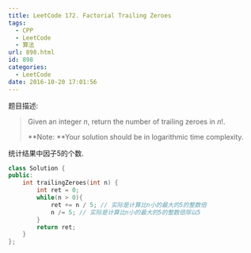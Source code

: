 ```yaml
---
title: LeetCode 172. Factorial Trailing Zeroes
tags:
  - CPP
  - LeetCode
  - 算法
url: 898.html
id: 898
categories:
  - LeetCode
date: 2016-10-20 17:01:56
---
```

题目描述:

> Given an integer *n*, return the number of trailing zeroes in *n*!.
>
> **Note: **Your solution should be in logarithmic time complexity.

统计结果中因子5的个数.

```cpp
class Solution {
public:
    int trailingZeroes(int n) {
        int ret = 0;
        while(n > 0){
            ret += n / 5; // 实际是计算比n小的最大的5的整数倍
            n /= 5; // 实际是计算比n小的最大的5的整数倍除以5
        }
        return ret;
    }
};
```


